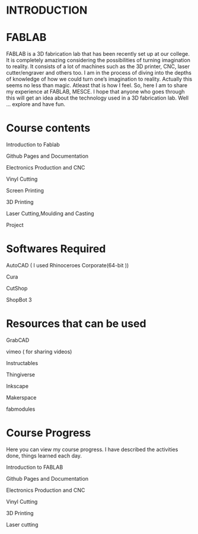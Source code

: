 # INTRODUCTION
# FABLAB
FABLAB is a 3D fabrication lab that has been recently set up at our college. It is completely amazing considering the possibilities of turning imagination to reality. It consists of a lot of machines such as the 3D printer, CNC, laser cutter/engraver and others too. I am in the process of diving into the depths of knowledge of how we could turn one’s imagination to reality. Actually this seems no less than magic. Atleast that is how I feel. So, here I am to share my experience at FABLAB, MESCE. I hope that anyone who goes through this will get an idea about the technology used in a 3D fabrication lab. Well … explore and have fun.
# Course contents

Introduction to Fablab

Github Pages and Documentation

Electronics Production and CNC

Vinyl Cutting

Screen Printing

3D Printing

Laser Cutting,Moulding and Casting

Project
# Softwares Required

AutoCAD ( I used Rhinoceroes Corporate(64-bit ))

Cura

CutShop

ShopBot 3

# Resources that can be used

GrabCAD

vimeo ( for sharing videos)

Instructables

Thingiverse

Inkscape

Makerspace

fabmodules

# Course Progress

Here you can view my course progress. I have described the activities done, things learned each day.

Introduction to FABLAB

Github Pages and Documentation

Electronics Production and CNC

Vinyl Cutting

3D Printing

Laser cutting
